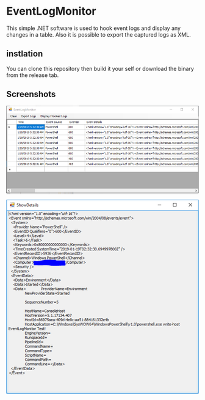 # EventLogMonitor

This simple .NET software is used to hook event logs and display any changes in a table. Also it is possible to export the captured logs as XML.

## instlation

You can clone this repository then build it your self or download the binary from the release tab.

## Screenshots

![MainForm](imgs/1547865162069.png)

![DetailsForm](imgs/1547865288269.png)
